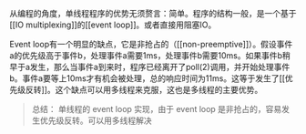 

从编程的角度，单线程程序的优势无须赘言：简单。程序的结构一般，是一个基于[[IO multiplexing]]的[[event loop]]。或者直接用阻塞IO。

Event loop有一个明显的缺点，它是非抢占的（[[non-preemptive]]）。假设事件a的优先级高于事件b，处理事件a需要1ms，处理事件b需要10ms。如果事件b稍早于a发生，那么当事件a到来时，程序已经离开了poll(2)调用，并开始处理事件b。事件a要等上10ms才有机会被处理，总的响应时间为11ms。这等于发生了[[优先级反转]]。这个缺点可以用多线程来克服，这也是多线程的主要优势。

> 总结： 单线程的 event loop 实现，由于 event loop 是非抢占的，容易发生优先级反转。可以用多线程解决



